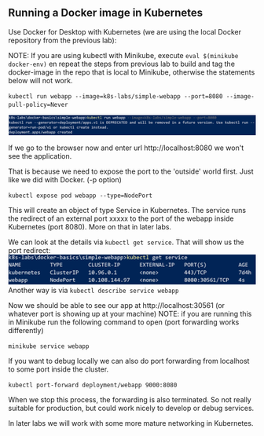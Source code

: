 ## Running a Docker image in Kubernetes

Use Docker for Desktop with Kubernetes (we are using the local Docker repository from the previous lab):

NOTE: If you are using kubectl with Minikube, execute `eval $(minikube docker-env)` en repeat the steps from previous lab to build and tag the docker-image in the repo that is local to Minikube, otherwise the statements below will not work.

`kubectl run webapp --image=k8s-labs/simple-webapp --port=8080 --image-pull-policy=Never`

![](images/kubectl-run.png)

If we go to the browser now and enter url http://localhost:8080 we won't see the application.

That is because we need to expose the port to the 'outside' world first. Just like we did with Docker. (-p option)

`kubectl expose pod webapp --type=NodePort`

This will create an object of type Service in Kubernetes. The service runs the redirect of an external port xxxxx to the port of the webapp inside Kubernetes (port 8080). More on that in later labs.

We can look at the details via `kubectl get service`. That will show us the port redirect: 
![](images/kubectl-get-service.png)
Another way is via `kubectl describe service webapp`

Now we should be able to see our app at http://localhost:30561 (or whatever port is showing up at your machine)
NOTE: if you are running this in Minikube run the following command to open (port forwarding works differently)

`minikube service webapp`

If you want to debug locally we can also do port forwarding from localhost to some port inside the cluster.

`kubectl port-forward deployment/webapp 9000:8080`

When we stop this process, the forwarding is also terminated. So not really suitable for production, but could work nicely to develop or debug services.

In later labs we will work with some more mature networking in Kubernetes.
